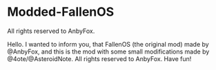 # Modded-FallenOS
All rights reserved to AnbyFox.

Hello. I wanted to inform you, that FallenOS (the original mod) made by @AnbyFox, and this is the mod with some small modifications made by @4ote/@AsteroidNote. All rights reserved to AnbyFox.
Have fun!
